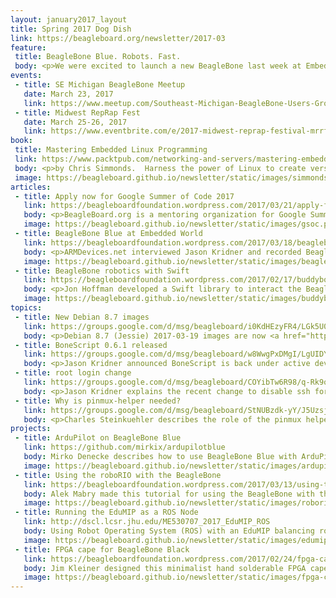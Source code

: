 ```yaml
---
layout: january2017_layout
title: Spring 2017 Dog Dish
link: https://beagleboard.org/newsletter/2017-03
feature:
 title: BeagleBone Blue. Robots. Fast.
 body: <p>We were excited to launch a new BeagleBone last week at Embedded World&#58; <strong><a href="http://beagleboard.org/blue/">BeagleBone Blue</a></strong> is a complete, Linux-enabled robotics computer. Community-supported and fully open-source, the real-time performance, flexible networking and rich set of robotics-oriented peripherals make building mobile robots quick and affordable.</p> <p><a href="http://beagleboard.org/blue/"><img src="https://beagleboard.github.io/newsletter/static/images/beaglebone-blue-small.jpg" alt="photo of BeagleBone Blue"></a></p> <p>Learn more about the BeagleBone Blue in a <a href="https://www.youtube.com/watch?v=GxmjygZlnJw">quick board tour by Jason Kridner</a>. Schematics, PCB layout and Bill of Materials for the BeagleBone Blue are available on <a href="https://github.com/beagleboard/beaglebone-blue/">GitHub</a>.</p> <p>BeagleBone Blue is available from <a href="https://www.arrow.com/en/products/bbblue/beagleboardorg">Arrow</a>, <a href="https://www.element14.com/community/docs/DOC-84044">Element14</a> and <a href="http://www.mouser.com/new/beagleboardorg/beaglebone-blue/">Mouser</a>. Compatible accessories such as robot chassis and cable assemblies are listed on the <a href="https://github.com/beagleboard/beaglebone-blue/wiki/Accessories">BeagleBone Blue wiki</a>. <p><em><strong>&mdash;Christine Long</strong>, Executive Director</em></p>
events:
 - title: SE Michigan BeagleBone Meetup 
   date: March 23, 2017
   link: https://www.meetup.com/Southeast-Michigan-BeagleBone-Users-Group/
 - title: Midwest RepRap Fest
   date: March 25-26, 2017
   link: https://www.eventbrite.com/e/2017-midwest-reprap-festival-mrrf2017-aka-mrrf-tickets-28382784673
book:
 title: Mastering Embedded Linux Programming
 link: https://www.packtpub.com/networking-and-servers/mastering-embedded-linux-programming
 body: <p>by Chris Simmonds.  Harness the power of Linux to create versatile and robust embedded solutions</p>
 image: https://beagleboard.github.io/newsletter/static/images/simmonds-book.jpg
articles:
 - title: Apply now for Google Summer of Code 2017
   link: https://beagleboardfoundation.wordpress.com/2017/03/21/apply-for-google-summer-of-code/
   body: <p>BeagleBoard.org is a mentoring organization for Google Summer of Code 2017. The deadline for students to apply is April 3rd.</p>
   image: https://beagleboard.github.io/newsletter/static/images/gsoc.png
 - title: BeagleBone Blue at Embedded World
   link: https://beagleboardfoundation.wordpress.com/2017/03/18/beaglebone-blue-at-embedded-world/
   body: <p>ARMDevices.net interviewed Jason Kridner and recorded BeagleBone Blue demos in our Embedded World booth.</p>
   image: https://beagleboard.github.io/newsletter/static/images/beaglemav.jpg
 - title: BeagleBone robotics with Swift 
   link: https://beagleboardfoundation.wordpress.com/2017/02/17/buddybot-first-robot-programmed-in-swift/
   body: <p>Jon Hoffman developed a Swift library to interact the BeagleBone's I/O pins, and he used the library to create BuddyBot, the 1st robot programmed in Swift.</p>
   image: https://beagleboard.github.io/newsletter/static/images/buddybot.jpg
topics:
 - title: New Debian 8.7 images
   link: https://groups.google.com/d/msg/beagleboard/i0KdHEzyFR4/LGk5U0hyBwAJ
   body: <p>Debian 8.7 (Jessie) 2017-03-19 images are now <a href="https://beagleboard.org/latest-images">published</a>. Windows and Mac users no longer need to install drivers for USB networking.</p>
 - title: BoneScript 0.6.1 released
   link: https://groups.google.com/d/msg/beagleboard/w8WwgPxDMgI/LgUIDYFJCgAJ
   body: <p>Jason Kridner announced BoneScript is back under active development.</p>
 - title: root login change
   link: https://groups.google.com/d/msg/beagleboard/COYibTw6R98/q-Rk9o-IAQAJ
   body: <p>Jason Kridner explains the recent change to disable ssh for root by default.</p>
 - title: Why is pinmux-helper needed?
   link: https://groups.google.com/d/msg/beagleboard/StNUBzdk-yY/J5UzsjTCBAAJ
   body: <p>Charles Steinkuehler describes the role of the pinmux helper driver.</p>
projects:
 - title: ArduPilot on BeagleBone Blue
   link: https://github.com/mirkix/ardupilotblue
   body: Mirko Denecke describes how to use BeagleBone Blue with ArduPilot
   image: https://beagleboard.github.io/newsletter/static/images/ardupilot-blue.png
 - title: Using the roboRIO with the BeagleBone
   link: https://beagleboardfoundation.wordpress.com/2017/03/13/using-the-roborio-with-the-beaglebone/ 
   body: Alek Mabry made this tutorial for using the BeagleBone with the roboRIO for FIRST Robotics Competition (FRC)
   image: https://beagleboard.github.io/newsletter/static/images/roborio.png
 - title: Running the EduMIP as a ROS Node
   link: http://dscl.lcsr.jhu.edu/ME530707_2017_EduMIP_ROS
   body: Using Robot Operating System (ROS) with an EduMIP balancing robot
   image: https://beagleboard.github.io/newsletter/static/images/edumip.png
 - title: FPGA cape for BeagleBone Black
   link: https://beagleboardfoundation.wordpress.com/2017/02/24/fpga-cape-for-beaglebone-black/
   body: Jim Kleiner designed this minimalist hand solderable FPGA cape for the BeagleBone Black
   image: https://beagleboard.github.io/newsletter/static/images/fpga-cape.png
---
```

